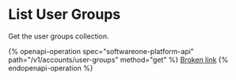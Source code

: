 # List User Groups

Get the user groups collection.

{% openapi-operation spec="softwareone-platform-api" path="/v1/accounts/user-groups" method="get" %}
[Broken link](broken-reference)
{% endopenapi-operation %}
